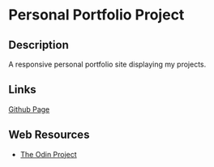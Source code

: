 # Personal Portfolio Project

## Description

A responsive personal portfolio site displaying my projects.

## Links
[Github Page](https://joethyr.github.io/personal-portfolio/)

## Web Resources

* [The Odin Project](https://www.theodinproject.com/)
